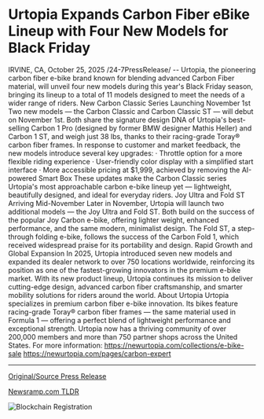 # Urtopia Expands Carbon Fiber eBike Lineup with Four New Models for Black Friday

IRVINE, CA, October 25, 2025 /24-7PressRelease/ -- Urtopia, the pioneering carbon fiber e-bike brand known for blending advanced Carbon Fiber material, will unveil four new models during this year's Black Friday season, bringing its lineup to a total of 11 models designed to meet the needs of a wider range of riders.  New Carbon Classic Series Launching November 1st Two new models — the Carbon Classic and Carbon Classic ST — will debut on November 1st.  Both share the signature design DNA of Urtopia's best-selling Carbon 1 Pro (designed by former BMW designer Mathis Heller) and Carbon 1 ST, and weigh just 38 lbs, thanks to their racing-grade Toray® carbon fiber frames.  In response to customer and market feedback, the new models introduce several key upgrades: · Throttle option for a more flexible riding experience · User-friendly color display with a simplified start interface · More accessible pricing at $1,999, achieved by removing the AI-powered Smart Box  These updates make the Carbon Classic series Urtopia's most approachable carbon e-bike lineup yet — lightweight, beautifully designed, and ideal for everyday riders.  Joy Ultra and Fold ST Arriving Mid-November Later in November, Urtopia will launch two additional models — the Joy Ultra and Fold ST.  Both build on the success of the popular Joy Carbon e-bike, offering lighter weight, enhanced performance, and the same modern, minimalist design. The Fold ST, a step-through folding e-bike, follows the success of the Carbon Fold 1, which received widespread praise for its portability and design.  Rapid Growth and Global Expansion In 2025, Urtopia introduced seven new models and expanded its dealer network to over 750 locations worldwide, reinforcing its position as one of the fastest-growing innovators in the premium e-bike market.  With its new product lineup, Urtopia continues its mission to deliver cutting-edge design, advanced carbon fiber craftsmanship, and smarter mobility solutions for riders around the world.  About Urtopia Urtopia specializes in premium carbon fiber e-bike innovation. Its bikes feature racing-grade Toray® carbon fiber frames — the same material used in Formula 1 — offering a perfect blend of lightweight performance and exceptional strength.  Urtopia now has a thriving community of over 200,000 members and more than 750 partner shops across the United States.  For more information: https://newurtopia.com/collections/e-bike-sale https://newurtopia.com/pages/carbon-expert 

---

[Original/Source Press Release](https://www.24-7pressrelease.com/press-release/528031/urtopia-expands-carbon-fiber-ebike-lineup-with-four-new-models-for-black-friday)
                    

[Newsramp.com TLDR](https://newsramp.com/curated-news/urtopia-expands-e-bike-lineup-with-4-new-carbon-fiber-models/1ec2113331e414eb3c7eb8e659b76576) 

 

 



![Blockchain Registration](https://cdn.newsramp.app/24-7PressRelease/qrcode/2510/25/vastOBFQ.webp)